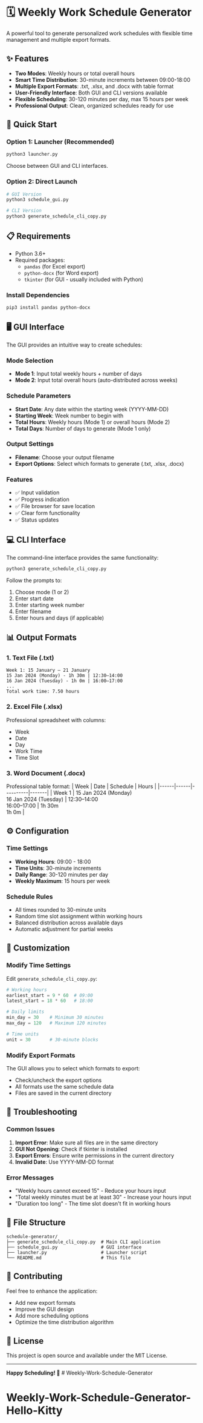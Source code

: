 # 🗓 Weekly Work Schedule Generator

A powerful tool to generate personalized work schedules with flexible time management and multiple export formats.

## ✨ Features

- **Two Modes**: Weekly hours or total overall hours
- **Smart Time Distribution**: 30-minute increments between 09:00-18:00
- **Multiple Export Formats**: .txt, .xlsx, and .docx with table format
- **User-Friendly Interface**: Both GUI and CLI versions available
- **Flexible Scheduling**: 30-120 minutes per day, max 15 hours per week
- **Professional Output**: Clean, organized schedules ready for use

## 🚀 Quick Start

### Option 1: Launcher (Recommended)
```bash
python3 launcher.py
```
Choose between GUI and CLI interfaces.

### Option 2: Direct Launch
```bash
# GUI Version
python3 schedule_gui.py

# CLI Version
python3 generate_schedule_cli_copy.py
```

## 📋 Requirements

- Python 3.6+
- Required packages:
  - `pandas` (for Excel export)
  - `python-docx` (for Word export)
  - `tkinter` (for GUI - usually included with Python)

### Install Dependencies
```bash
pip3 install pandas python-docx
```

## 🖥️ GUI Interface

The GUI provides an intuitive way to create schedules:

### Mode Selection
- **Mode 1**: Input total weekly hours + number of days
- **Mode 2**: Input total overall hours (auto-distributed across weeks)

### Schedule Parameters
- **Start Date**: Any date within the starting week (YYYY-MM-DD)
- **Starting Week**: Week number to begin with
- **Total Hours**: Weekly hours (Mode 1) or overall hours (Mode 2)
- **Total Days**: Number of days to generate (Mode 1 only)

### Output Settings
- **Filename**: Choose your output filename
- **Export Options**: Select which formats to generate (.txt, .xlsx, .docx)

### Features
- ✅ Input validation
- ✅ Progress indication
- ✅ File browser for save location
- ✅ Clear form functionality
- ✅ Status updates

## 💻 CLI Interface

The command-line interface provides the same functionality:

```bash
python3 generate_schedule_cli_copy.py
```

Follow the prompts to:
1. Choose mode (1 or 2)
2. Enter start date
3. Enter starting week number
4. Enter filename
5. Enter hours and days (if applicable)

## 📊 Output Formats

### 1. Text File (.txt)
```
Week 1: 15 January – 21 January
15 Jan 2024 (Monday) - 1h 30m | 12:30–14:00
16 Jan 2024 (Tuesday) - 1h 0m | 16:00–17:00
...
Total work time: 7.50 hours
```

### 2. Excel File (.xlsx)
Professional spreadsheet with columns:
- Week
- Date
- Day
- Work Time
- Time Slot

### 3. Word Document (.docx)
Professional table format:
| Week | Date | Schedule | Hours |
|------|------|----------|-------|
| Week 1 | 15 Jan 2024 (Monday)<br>16 Jan 2024 (Tuesday) | 12:30–14:00<br>16:00–17:00 | 1h 30m<br>1h 0m |

## ⚙️ Configuration

### Time Settings
- **Working Hours**: 09:00 - 18:00
- **Time Units**: 30-minute increments
- **Daily Range**: 30-120 minutes per day
- **Weekly Maximum**: 15 hours per week

### Schedule Rules
- All times rounded to 30-minute units
- Random time slot assignment within working hours
- Balanced distribution across available days
- Automatic adjustment for partial weeks

## 🔧 Customization

### Modify Time Settings
Edit `generate_schedule_cli_copy.py`:
```python
# Working hours
earliest_start = 9 * 60  # 09:00
latest_start = 18 * 60   # 18:00

# Daily limits
min_day = 30    # Minimum 30 minutes
max_day = 120   # Maximum 120 minutes

# Time units
unit = 30       # 30-minute blocks
```

### Modify Export Formats
The GUI allows you to select which formats to export:
- Check/uncheck the export options
- All formats use the same schedule data
- Files are saved in the current directory

## 🐛 Troubleshooting

### Common Issues

1. **Import Error**: Make sure all files are in the same directory
2. **GUI Not Opening**: Check if tkinter is installed
3. **Export Errors**: Ensure write permissions in the current directory
4. **Invalid Date**: Use YYYY-MM-DD format

### Error Messages
- "Weekly hours cannot exceed 15" - Reduce your hours input
- "Total weekly minutes must be at least 30" - Increase your hours input
- "Duration too long" - The time slot doesn't fit in working hours

## 📁 File Structure

```
schedule-generator/
├── generate_schedule_cli_copy.py  # Main CLI application
├── schedule_gui.py                # GUI interface
├── launcher.py                    # Launcher script
└── README.md                      # This file
```

## 🤝 Contributing

Feel free to enhance the application:
- Add new export formats
- Improve the GUI design
- Add more scheduling options
- Optimize the time distribution algorithm

## 📄 License

This project is open source and available under the MIT License.

---

**Happy Scheduling! 🎉** # Weekly-Work-Schedule-Generator
# Weekly-Work-Schedule-Generator-Hello-Kitty
